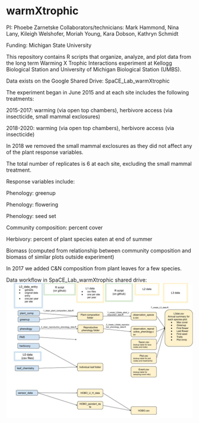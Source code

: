 # warmXtrophic

PI: Phoebe Zarnetske
Collaborators/technicians: Mark Hammond, Nina Lany, Kileigh Welshofer, Moriah Young, Kara Dobson, Kathryn Schmidt 

Funding: Michigan State University

This repository contains R scripts that organize, analyze, and plot data from the long term Warming X Trophic Interactions experiment at Kellogg Biological Station and University of Michigan Biological Station (UMBS).

Data exists on the Google Shared Drive: SpaCE_Lab_warmXtrophic

The experiment began in June 2015 and at each site includes the following treatments:

2015-2017: warming (via open top chambers), herbivore access (via insecticide, small mammal exclosures)

2018-2020: warming (via open top chambers), herbivore access (via insecticide)

In 2018 we removed the small mammal exclosures as they did not affect any of the plant response variables.

The total number of replicates is 6 at each site, excluding the small mammal treatment.


Response variables include:

Phenology: greenup

Phenology: flowering

Phenology: seed set

Community composition: percent cover

Herbivory: percent of plant species eaten at end of summer

Biomass (computed from relationship between community composition and biomass of similar plots outside experiment)

In 2017 we added C&N composition from plant leaves for a few species.

Data workflow in SpaCE_Lab_warmXtrophic shared drive:
![Workflow Image](docs/data_workflow.jpg)